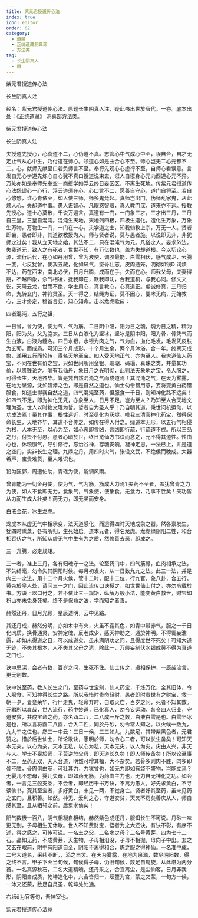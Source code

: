 ```yaml
---
title: 紫元君授道传心法
index: true
icon: editor
order: 62
category:
  - 道藏
  - 正统道藏洞真部
  - 方法类
tag:
  - 长生阴真人
  - 唐
---
```


紫元君授道传心法  

长生阴真人注  

经名：紫元君授道传心法。原题长生阴真人注，疑此书出世於唐代。一卷。底本出处：《正统道藏》 洞真部方法类。  

紫元君授道传心法  

长生阴真人注  

夫授道先授心，心真道不二，心伪道不真。志管心中气成心中至，误自合，自才无定止气从心中生，乃付道在师心。领道心如是曲合心不至。师心岂无二心元都不二。心，献师先献至口若负师言不至。奉行先观心心虚行不至，自师心看误意。言发自无心学道先炼心自心犹不真口授道说束去，诳人自诳身心元向西道心元不异。万处亦如是奉师先奉空一商授学如浮云终日妄区区，不离生死地。传紫元君授道传心法怨误心一心行，浮云道须在心，心口言不二，愿善自守心，道门自将至。若自心悠悠，谁心肯依至，如人使三师，师多鬼竞起。真师岂出门，伪师乱家鬼，从此烦人心，失却道中事。愚人诳智心，凡眼惑智眼，真人教门深，道来亦不远。授教先授心，道士心莫散，千说万遍言，真道有一门，一门象三才，三才出三丹，三丹自三皇，三皇自混沌。混沌生天地，天地列四极，四极生造化，造化生万象，万象生万物，万物生一门，一门在一心。夫学道之士，知我仙教上宗，万无一人。贤者即会，愚者即非，其道欲教授为人，师与贤者说，莫与愚者施。以说即见非，非犹师之过矣！我从立天地之始，其法不二，只在混沌气为元。凡俗之人，妄求外法，失我道元，致人之有死者，世世不知，有万亿数也，盖为失却道根。今以切论心源，流行后代，在心如丹用曾，曾为液使，调胶最能，白雪相伏，感气成龙，云腾一变，七反犹曾，使我五藏，化如风气，坚骨壮志，皮肉通笼，明彻如镜D 词烦不达，药在西束，南北必伏，日月升腾，成而在手，失而在心。师我父母，夫妻得朋，不越四象，杀气相凌，抚我即在，默我即沈，合我道机，与我心同。修文文讫，天降云龙，世而不绝，学士用心，真言教心，心真道正。虔诚修真，三丹归命，九转玄门，神符灵圣。天一得之，结绳为证，莫不因心，要术无病，元始教心，三才终定，稽首言归，知心知命。击以龙虎歌曰：  

四者混沌，五行之祖，  

一日曾，曾为使，使为气，气为筋。二日阴中阳，阳为日之魂，魂为日之精，精为阳，阳为父，父为胞衣。三日从白液化为坚冰，坚冰是阴中阳，阳为骨，骨凭气而生白液，白液为髓名。四日水银，水银为肉之气，气为血，血化毛发，毛发凭皮肤为玄郭，而成质。可知三个月成形，十个月生余，两个月沐浴，合一年。终禀天成象，递用五行而轮转，得名天地至宝。如人受天地正气，亦为至人。我大道仙人药宝，不同在世有价之宝，只如世问所用金银、珊瑚、码瑙、真珠之类，并量其功价，以贵贱论之。唯有我仙丹，象日月之光明彻，此则法天象地之宝，令人服之，可得长生，天地齐毕。皆是凭自然混沌之气而成道焉！其混沌之气，在天为雾露，在地为泉源，沈如碧潭之色，即是自然之道也。仙士勿令错用意，妄将变黄白药错服食，如道士得我自然之道，四气混沌至药，但服食一千日，则知神化路不远矣！如四气不足，即为神化无凭，亦象至人，日月不足，岂为至人？乃知至人合天地文理为圣，世人以时物文理为哲。哲者自为圣人乎！乃自明其道，秉世问机运动，以功成法焉！量其作事，根性远近，时至尽化为灰烬。唯我三清官神化药宝，然得保命长生，天地齐毕，其道不合传之，如传在得人付之。绿道本无形，以五行气相侵为根，人本无至，以心为至，如心恶即言凶，言凶即行疏，行疏道不成。所以三品之丹，付贤不付愚。愚者心暗於世，终日览仙方书诀而念之，元不得其道性。性由心也，休粮服气，导引修行，忘治谷神，存魂安魄，凝神定思，一法已上，并是道之空门，实非长生之理。九鼎之丹，用四时火气，张设文武，不绝侯而晚成。大器希声，宝贵难货，至人难识也。  

铅为匡郭，周遭佑助，青瑶为使，能调风雨。  

曾青能为一切金丹使，使为气，气为筋，筋成大力焉1 夫药不至者，盖犹曾青之力为使，如人不食即无力，食象气，气象使，使象食，无食力，乃事不胜矣！夫功皆从力而生成大壮矣！药无力，即无灵而安身。  

白液金花，冰生龙虎。  

龙虎本从虚无气中相承变，法天道感化，而运得四时天地成象之器。然各禀发生，犹四时熏蒸，各有所归，生死始启。道本元者，得名龙虎。龙虎绿阴阳二性，和合相吞伏之气，所知从虚无气中生有为之质，然修善去恶，即成之。  

三一升腾，必定规矩。  

三一者，准上三丹，各有归魂守一之法。论至药门中，四气筋骨，血肉相承之法，不失纤毫，勿令失其阴阳时候。每月初发火，从一日数九九之法。此三一法，并是内三一之法，用十二个月火候，管十二时，配十二位，行九官，象八卦，合五行。黄帝於皇人处，请问三一之门，因此流传口诀授之，如世世仙士付之，亦勿令载於书。方诀上以口付之，若不依此三一规矩，纵解万般小法，能变黄白救世，财宝如积山亦未免身死矣。终不是保命之法，学而知之者善。  

赫然还丹，日月光顾，星辰透明，云中见路。  

其还丹成，赫然分明，亦如木中有火，火虽不露其色，如青中带赤气，服之一千日化肉质，换骨通灵，安神定魄，反老成少，感天神助之，通於神明。不得辄妄泄露，却如未得道之日，可以成道矣，虽未满阴功之问，且得度世不死矣！可知大道无迹，不失其根本，人不失其父母之遗，除此一，万般妄制伏水银成黄不得为真道之门也。  

诀中思深，会者有数，百岁之问，生死不住。仙士传之，递相保护，一辰哉流言，更无别故。  

诀中说至药，教人长生之门，至药与世宝别，仙人药宝，千炼万化，全其旧体，令人服食，可知神得长生之路。所以我惜时贵命轻财，愚者即时贵世有之财宝，救一朝一夕，妻妾荣华，行尸走鬼，轻命弃时，自取灭亡，百岁之问，死者不知其数。元君所以哀哉，世人流行，药中妙道，已化真人，勿令妄运动，各令四人归业，守道安贫，共成宝命之药。亦名酉二八，二八成一斤之数，白液白雪是也。白雪坚冰是也，所以言将酉二八酉，合入二性，同於丹砂，勿令常人知之。以火候一数九，九九午之位也。然三一中云：三日一候，三三如九，九数足，其带紫黑色者，元君赞之。惜於后世仙士，所论歌诀，愿明於师，勿令心二者，可以长生备矣！可知天本无亲，以心为亲，天本无私，以心为私，天本无灾，以人为灾，灾由人兴，非天与人。学士不辜於师，子莫逆於父母，即天道长久矣！即人师传备矣！所以论至事不二，至药无双，天人合道，明然可增其福，大不杂矣。若骨多则肉不胜，肉多即骨不胜，骨肉俱由筋，可壮其力，力犹曾也，如无力即如有袋不盛物，岂能立焉？无婴儿不恋母，婴儿失母，即如药无筋，为药由主力也，无力自无神化之功。如会者，一言见三般支条，不会者，即经历千书万诀，不离为愚人。好先求黄白，不寻读仙书，究其至宝者，多好黄白，未见一两，不觉身亡。贤者好其至药，虽未见药之玄门，且积善。如然。神无、爱利之心，守道安贫，天叉不罚矣善庆从人，师自感其至，且从牺轩之前，后累求仙矣！  

阳气数极一百八，阴气相凝自相结，赫然紫色成还丹，服饵长生不可说。丹砂一味更无别，子母相生无休歇。世人不知费财宝，悟者为之大还诀，有诀不彰，有序不述，得之感之，可传可说。一名土之父，二名水之母？三名号黄芽，四为七十二石。晶如无药，不成黄芽，天生物，子母相汨没，子母不相抛，母向子中出。玄之又玄在眼前，阴中有阳道自全，阴阳不离得和合，炼之服之得神仙。一名准中成，二号大道名，采续不断，，添之自灵。在天为雾露，在地为泉源，数尽阴阳数，得之终不言。甲子下火当旬候，旬候得子母，仍旧旬候，数足自周旋，从此堪为两分首。一名真源秋石，二名大道精魄，还丹采之，合宜离尘，是尘仙客。日月非我形，阴阳自成质，乾坤造化中，六合皆归一，坛鳌为宫，蒙之又蒙，一旬方一候，一沐又还蒙，数足自灵圣，乾坤处处通。  

右坛为官等句，吾神室也。  

紫元君授道传心法竟  
